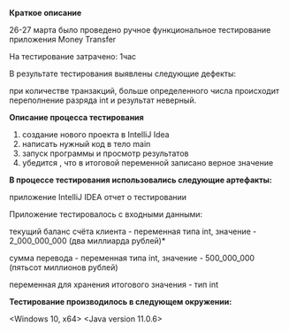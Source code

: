 **Краткое описание**

26-27 марта было проведено ручное функциональное тестирование приложения Money Transfer

На тестирование затрачено: 1час

В результате тестирования выявлены следующие дефекты:

при количестве транзакций, больше определенного числа происходит переполнение разряда int и результат неверный.


**Описание процесса тестирования**
1. создание нового проекта в  IntelliJ Idea
2. написать нужный код в тело main
3. запуск программы и просмотр результатов
4. убедится , что в итоговой переменной записано верное значение

 
 **В процессе тестирования использовались следующие артефакты:**

приложение IntelliJ IDEA
отчет о тестировании

Приложение тестировалось c входными данными:
 
 текущий баланс счёта клиента - переменная типа int, значение - 2_000_000_000 (два миллиарда рублей)*
 
 сумма перевода - переменная типа int, значение - 500_000_000 (пятьсот миллионов рублей)
 
 переменная для хранения итогового значения - тип int

 

**Тестирование производилось в следующем окружении:**

<Windows 10, x64> <Java version 11.0.6>



